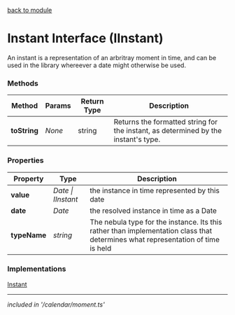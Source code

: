 [back to module](../moments_module.md)

# Instant Interface (IInstant)
An instant is a representation of an arbritray moment in time, and can be used in the library whereever a date might otherwise be used.

### Methods
| Method | Params | Return Type | Description |
| ------ | ------ | ----------- | ----------- |
| **toString** | *None* | string | Returns the formatted string for the instant, as determined by the instant's type.  |

### Properties
| Property | Type | Description |
| -------- | ---- | ----------- |
| **value** | *Date \| IInstant* | the instance in time represented by this date |
| **date** | *Date* | the resolved instance in time as a Date |
| **typeName** | *string* | The nebula type for the instance. Its this rather than implementation class that determines what representation of time is held |

### Implementations

[Instant](./instant_class.md) 

---

*included in '/calendar/moment.ts'*